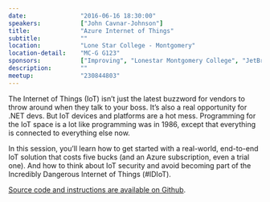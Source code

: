 ```yaml
---
date:               "2016-06-16 18:30:00"
speakers:           ["John Cavnar-Johnson"]
title:              "Azure Internet of Things"
subtitle:           ""
location:           "Lone Star College - Montgomery"
location-detail:    "MC-G G123"
sponsors:           ["Improving", "Lonestar Montgomery College", "JetBrains", "Telerik"]
description:        ""
meetup:             "230844803"
---
```

The Internet of Things (IoT) isn’t just the latest buzzword for vendors to throw around when they talk 
to your boss. It’s also a real opportunity for .NET devs. But IoT devices and platforms are a hot mess. 
Programming for the IoT space is a lot like programming was in 1986, except that everything is connected 
to everything else now.
 
In this session, you’ll learn how to get started with a real-world, end-to-end IoT solution that costs 
five bucks (and an Azure subscription, even a trial one). And how to think about IoT security and avoid 
becoming part of the Incredibly Dangerous Internet of Things (#IDIoT).

[Source code and instructions are available on Github](https://github.com/NHDNUG/AzureIot-NHDNUG).
